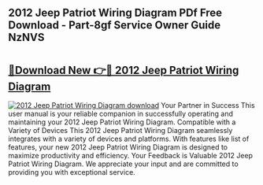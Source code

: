 ## 2012 Jeep Patriot Wiring Diagram PDf Free Download - Part-8gf Service Owner Guide NzNVS

# <h2><a href="http://dfo2bbm.blite.top/?on=2012+Jeep+Patriot+Wiring+Diagram">🔗Download New 👉🔴 2012 Jeep Patriot Wiring Diagram</a></h2>

[![2012 Jeep Patriot Wiring Diagram download](https://i.imgur.com/lujVjoI.png)](http://dfo2bbm.blite.top/?on=2012+Jeep+Patriot+Wiring+Diagram)
Your Partner in Success This user manual is your reliable companion in successfully operating and maintaining your 2012 Jeep Patriot Wiring Diagram. Compatible with a Variety of Devices This 2012 Jeep Patriot Wiring Diagram seamlessly integrates with a variety of devices and platforms. With features like list of features, your new 2012 Jeep Patriot Wiring Diagram is designed to maximize productivity and efficiency. Your Feedback is Valuable 2012 Jeep Patriot Wiring Diagram. We appreciate your input and are committed to providing you with exceptional service.

